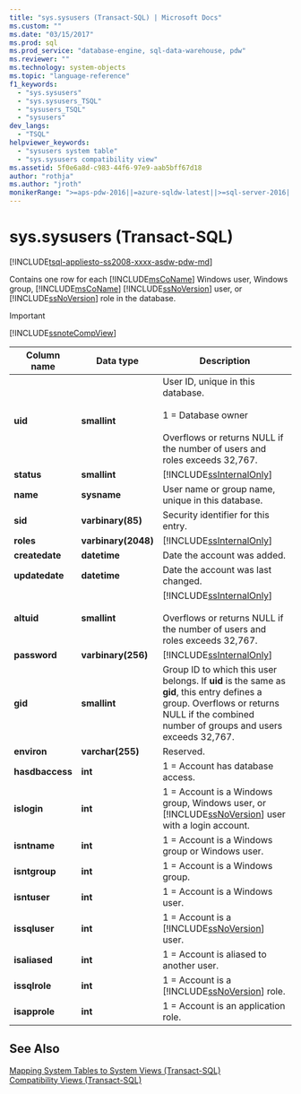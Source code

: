 ```yaml
---
title: "sys.sysusers (Transact-SQL) | Microsoft Docs"
ms.custom: ""
ms.date: "03/15/2017"
ms.prod: sql
ms.prod_service: "database-engine, sql-data-warehouse, pdw"
ms.reviewer: ""
ms.technology: system-objects
ms.topic: "language-reference"
f1_keywords: 
  - "sys.sysusers"
  - "sys.sysusers_TSQL"
  - "sysusers_TSQL"
  - "sysusers"
dev_langs: 
  - "TSQL"
helpviewer_keywords: 
  - "sysusers system table"
  - "sys.sysusers compatibility view"
ms.assetid: 5f0e6a8d-c983-44f6-97e9-aab5bff67d18
author: "rothja"
ms.author: "jroth"
monikerRange: ">=aps-pdw-2016||=azure-sqldw-latest||>=sql-server-2016||=sqlallproducts-allversions||>=sql-server-linux-2017||=azuresqldb-mi-current"
---
```

# sys.sysusers (Transact-SQL)
[!INCLUDE[tsql-appliesto-ss2008-xxxx-asdw-pdw-md](../../includes/tsql-appliesto-ss2008-xxxx-asdw-pdw-md.md)]

  Contains one row for each [!INCLUDE[msCoName](../../includes/msconame-md.md)] Windows user, Windows group, [!INCLUDE[msCoName](../../includes/msconame-md.md)] [!INCLUDE[ssNoVersion](../../includes/ssnoversion-md.md)] user, or [!INCLUDE[ssNoVersion](../../includes/ssnoversion-md.md)] role in the database.  
  
> [!IMPORTANT]  
>  [!INCLUDE[ssnoteCompView](../../includes/ssnotecompview-md.md)]  
  
|Column name|Data type|Description|  
|-----------------|---------------|-----------------|  
|**uid**|**smallint**|User ID, unique in this database.<br /><br /> 1 = Database owner<br /><br /> Overflows or returns NULL if the number of users and roles exceeds 32,767.|  
|**status**|**smallint**|[!INCLUDE[ssInternalOnly](../../includes/ssinternalonly-md.md)]|  
|**name**|**sysname**|User name or group name, unique in this database.|  
|**sid**|**varbinary(85)**|Security identifier for this entry.|  
|**roles**|**varbinary(2048)**|[!INCLUDE[ssInternalOnly](../../includes/ssinternalonly-md.md)]|  
|**createdate**|**datetime**|Date the account was added.|  
|**updatedate**|**datetime**|Date the account was last changed.|  
|**altuid**|**smallint**|[!INCLUDE[ssInternalOnly](../../includes/ssinternalonly-md.md)]<br /><br /> Overflows or returns NULL if the number of users and roles exceeds 32,767.|  
|**password**|**varbinary(256)**|[!INCLUDE[ssInternalOnly](../../includes/ssinternalonly-md.md)]|  
|**gid**|**smallint**|Group ID to which this user belongs. If **uid** is the same as **gid**, this entry defines a group. Overflows or returns NULL if the combined number of groups and users exceeds 32,767.|  
|**environ**|**varchar(255)**|Reserved.|  
|**hasdbaccess**|**int**|1 = Account has database access.|  
|**islogin**|**int**|1 = Account is a Windows group, Windows user, or [!INCLUDE[ssNoVersion](../../includes/ssnoversion-md.md)] user with a login account.|  
|**isntname**|**int**|1 = Account is a Windows group or Windows user.|  
|**isntgroup**|**int**|1 = Account is a Windows group.|  
|**isntuser**|**int**|1 = Account is a Windows user.|  
|**issqluser**|**int**|1 = Account is a [!INCLUDE[ssNoVersion](../../includes/ssnoversion-md.md)] user.|  
|**isaliased**|**int**|1 = Account is aliased to another user.|  
|**issqlrole**|**int**|1 = Account is a [!INCLUDE[ssNoVersion](../../includes/ssnoversion-md.md)] role.|  
|**isapprole**|**int**|1 = Account is an application role.|  
  
## See Also  
 [Mapping System Tables to System Views &#40;Transact-SQL&#41;](../../relational-databases/system-tables/mapping-system-tables-to-system-views-transact-sql.md)   
 [Compatibility Views &#40;Transact-SQL&#41;](~/relational-databases/system-compatibility-views/system-compatibility-views-transact-sql.md)  
  
  
